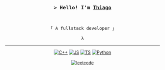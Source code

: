 <h3 align="center">
        <samp>&gt; Hello! I'm
                <b><a target="_blank" href="#">Thiago</a></b>
        </samp>
</h3>
<br>

<p align="center">
        <!-- Organisation  -->
        <samp>
                「 A fullstack developer 」
                <br>
                <br>
                λ
        </samp>
        <hr>
</p>
<p align="center">
        <!-- Tech Stack -->
        <a href="https://github.com/ThiaudioTT?tab=repositories"><img alt="C++" src="https://img.shields.io/badge/C%2B%2B-00599C?style=for-the-badge&logo=c%2B%2B&logoColor=white"></a>
        <a href="https://github.com/ThiaudioTT?tab=repositories"><img alt="JS" src="https://img.shields.io/badge/JavaScript-323330?style=for-the-badge&logo=javascript&logoColor=F7DF1E"></a>
        <a href="https://github.com/ThiaudioTT?tab=repositories"><img alt="TS" src="https://img.shields.io/badge/TypeScript-007ACC?style=for-the-badge&logo=typescript&logoColor=white"></a>
        <a href="https://github.com/ThiaudioTT?tab=repositories"><img alt="Python" src="https://img.shields.io/badge/Python-FFD43B?style=for-the-badge&logo=python&logoColor=blue"></a>
        <br>
        <br>
        <a href="https://leetcode.com/ThiaudioTT/" target="_blank"><img alt="leetcode" src="https://img.shields.io/badge/-LeetCode-000000?style=for-the-badge&logo=LeetCode&logoColor=yellow">
        </a>
</p>
<!--
<img src="img/reisen.jpg" style="border-radius: 9px; align=center; width=200px">
-->